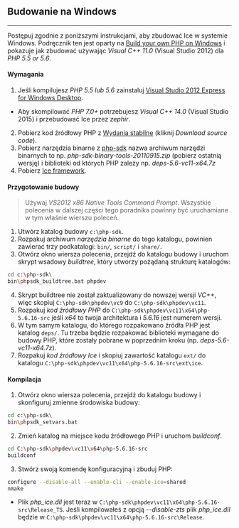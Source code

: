 ## Budowanie na Windows
***
Postępuj zgodnie z poniższymi instrukcjami, aby zbudować Ice w systemie Windows. Podręcznik ten jest oparty na [Build your own PHP on Windows](https://wiki.php.net/internals/windows/stepbystepbuild) i pokazuje jak zbudować używając *Visual C++ 11.0* (Visual Studio 2012) dla *PHP 5.5 or 5.6*.

#### Wymagania
1. Jeśli kompilujesz *PHP 5.5 lub 5.6* zainstaluj [Visual Studio 2012 Express for Windows Desktop](https://www.microsoft.com/en-us/download/details.aspx?id=34673).
* Aby skompilować *PHP 7.0+* potrzebujesz _Visual C++ 14.0_ (Visual Studio 2015) i przebudować Ice przez _zephir_.
2. Pobierz kod źródłowy PHP z [Wydania stabilne](http://windows.php.net/download/) (kliknij _Download source code_).
3. Pobierz narzędzia binarne z [php-sdk](http://windows.php.net/downloads/php-sdk/) nazwa archiwum narzędzi binarnych to np. _php-sdk-binary-tools-20110915.zip_ (pobierz ostatnią wersję) i biblioteki od których PHP zależy np. _deps-5.6-vc11-x64.7z_
4. Pobierz [Ice framework](https://github.com/ice/framework/releases).

#### Przygotowanie budowy
> Używaj _VS2012 x86 Native Tools Command Prompt_. Wszystkie polecenia w dalszej części tego poradnika powinny być uruchamiane w tym właśnie wierszu poleceń.

1. Utwórz katalog budowy `c:\php-sdk`.
2. Rozpakuj archiwum _narzędzia binarne_ do tego katalogu, powinien zawierać trzy podkatalogi: `bin/`, `script/` i `share/`.
3. Otwórz okno wiersza polecenia, przejdź do katalogu budowy i uruchom skrypt wsadowy _buildtree_, który utworzy pożądaną strukturę katalogów:
```sh
cd c:\php-sdk\
bin\phpsdk_buildtree.bat phpdev
```
4. Skrypt buildtree nie został zaktualizowany do nowszej wersji _VC++_, więc skopiuj `C:\php-sdk\phpdev\vc9` do `C:\php-sdk\phpdev\vc11`.
5. Rozpakuj _kod źródłowy PHP_ do `C:\php-sdk\phpdev\vc11\x64\php-5.6.16-src` jeśli _x64_ to twoja architektura i _5.6.16_ jest numerem wersji.
6. W tym samym katalogu, do którego rozpakowano źródła PHP jest katalog `deps/`. Tu trzeba będzie rozpakować biblioteki wymagane do budowy PHP, które zostały pobrane w poprzednim kroku (np. _deps-5.6-vc11-x64.7z_).
7. Rozpakuj _kod źródłowy Ice_ i skopiuj zawartość katalogu `ext/` do katalogu `C:\php-sdk\phpdev\vc11\x64\php-5.6.16-src\ext\ice`.

#### Kompilacja
1. Otwórz okno wiersza polecenia, przejdź do katalogu budowy i skonfiguruj zmienne środowiska budowy:
```sh
cd c:\php-sdk\
bin\phpsdk_setvars.bat
```
2. Zmień katalog na miejsce kodu źródłowego PHP i uruchom _buildconf_.
```sh
cd C:\php-sdk\phpdev\vc11\x64\php-5.6.16-src
buildconf
```
3. Stwórz swoją komendę konfiguracyjną i zbuduj PHP:
```sh
configure --disable-all --enable-cli --enable-ice=shared
nmake
```

* Plik _php\_ice.dll_ jest teraz w `C:\php-sdk\phpdev\vc11\x64\php-5.6.16-src\Release_TS`.  Jeśli kompilowałeś z opcją _--disable-zts_ plik _php\_ice.dll_ będzie w `C:\php-sdk\phpdev\vc11\x64\php-5.6.16-src\Release`.